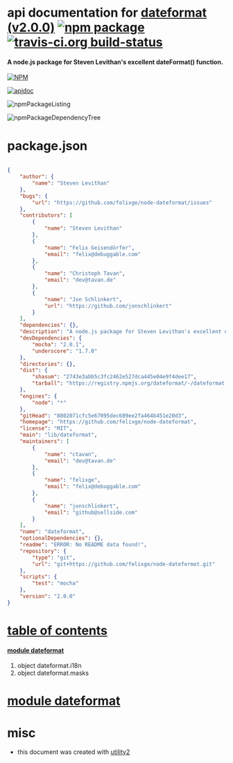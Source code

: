 # api documentation for  [dateformat (v2.0.0)](https://github.com/felixge/node-dateformat)  [![npm package](https://img.shields.io/npm/v/npmdoc-dateformat.svg?style=flat-square)](https://www.npmjs.org/package/npmdoc-dateformat) [![travis-ci.org build-status](https://api.travis-ci.org/npmdoc/node-npmdoc-dateformat.svg)](https://travis-ci.org/npmdoc/node-npmdoc-dateformat)
#### A node.js package for Steven Levithan's excellent dateFormat() function.

[![NPM](https://nodei.co/npm/dateformat.png?downloads=true)](https://www.npmjs.com/package/dateformat)

[![apidoc](https://npmdoc.github.io/node-npmdoc-dateformat/build/screenCapture.buildNpmdoc.browser.%252Fhome%252Ftravis%252Fbuild%252Fnpmdoc%252Fnode-npmdoc-dateformat%252Ftmp%252Fbuild%252Fapidoc.html.png)](https://npmdoc.github.io/node-npmdoc-dateformat/build/apidoc.html)

![npmPackageListing](https://npmdoc.github.io/node-npmdoc-dateformat/build/screenCapture.npmPackageListing.svg)

![npmPackageDependencyTree](https://npmdoc.github.io/node-npmdoc-dateformat/build/screenCapture.npmPackageDependencyTree.svg)



# package.json

```json

{
    "author": {
        "name": "Steven Levithan"
    },
    "bugs": {
        "url": "https://github.com/felixge/node-dateformat/issues"
    },
    "contributors": [
        {
            "name": "Steven Levithan"
        },
        {
            "name": "Felix Geisendörfer",
            "email": "felix@debuggable.com"
        },
        {
            "name": "Christoph Tavan",
            "email": "dev@tavan.de"
        },
        {
            "name": "Jon Schlinkert",
            "url": "https://github.com/jonschlinkert"
        }
    ],
    "dependencies": {},
    "description": "A node.js package for Steven Levithan's excellent dateFormat() function.",
    "devDependencies": {
        "mocha": "2.0.1",
        "underscore": "1.7.0"
    },
    "directories": {},
    "dist": {
        "shasum": "2743e3abb5c3fc2462e527dca445e04e9f4dee17",
        "tarball": "https://registry.npmjs.org/dateformat/-/dateformat-2.0.0.tgz"
    },
    "engines": {
        "node": "*"
    },
    "gitHead": "8802071cfc5e67095dec689ee2fa464b451e20d3",
    "homepage": "https://github.com/felixge/node-dateformat",
    "license": "MIT",
    "main": "lib/dateformat",
    "maintainers": [
        {
            "name": "ctavan",
            "email": "dev@tavan.de"
        },
        {
            "name": "felixge",
            "email": "felix@debuggable.com"
        },
        {
            "name": "jonschlinkert",
            "email": "github@sellside.com"
        }
    ],
    "name": "dateformat",
    "optionalDependencies": {},
    "readme": "ERROR: No README data found!",
    "repository": {
        "type": "git",
        "url": "git+https://github.com/felixge/node-dateformat.git"
    },
    "scripts": {
        "test": "mocha"
    },
    "version": "2.0.0"
}
```



# <a name="apidoc.tableOfContents"></a>[table of contents](#apidoc.tableOfContents)

#### [module dateformat](#apidoc.module.dateformat)
1.  object <span class="apidocSignatureSpan">dateformat.</span>i18n
1.  object <span class="apidocSignatureSpan">dateformat.</span>masks



# <a name="apidoc.module.dateformat"></a>[module dateformat](#apidoc.module.dateformat)



# misc
- this document was created with [utility2](https://github.com/kaizhu256/node-utility2)

